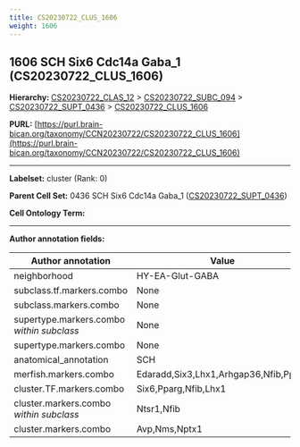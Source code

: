 ```yaml
---
title: CS20230722_CLUS_1606
weight: 1606
---
```

## 1606 SCH Six6 Cdc14a Gaba_1 (CS20230722_CLUS_1606)
<b>Hierarchy: </b>
[CS20230722_CLAS_12](../CS20230722_CLAS_12) >
[CS20230722_SUBC_094](../CS20230722_SUBC_094) >
[CS20230722_SUPT_0436](../CS20230722_SUPT_0436) >
[CS20230722_CLUS_1606](../CS20230722_CLUS_1606)

**PURL:** [https://purl.brain-bican.org/taxonomy/CCN20230722/CS20230722_CLUS_1606](https://purl.brain-bican.org/taxonomy/CCN20230722/CS20230722_CLUS_1606)

---


**Labelset:** cluster (Rank: 0)

**Parent Cell Set:** 0436 SCH Six6 Cdc14a Gaba_1 ([CS20230722_SUPT_0436](../CS20230722_SUPT_0436))



**Cell Ontology Term:** 

[MARKER GENES.]: #


---

[TRANSFERRED ANNOTATIONS.]: #


[AUTHOR ANNOTATION FIELDS.]: #


**Author annotation fields:**

| Author annotation | Value |
|-------------------|-------|
|neighborhood|HY-EA-Glut-GABA|
|subclass.tf.markers.combo|None|
|subclass.markers.combo|None|
|supertype.markers.combo _within subclass_|None|
|supertype.markers.combo|None|
|anatomical_annotation|SCH|
|merfish.markers.combo|Edaradd,Six3,Lhx1,Arhgap36,Nfib,Pparg|
|cluster.TF.markers.combo|Six6,Pparg,Nfib,Lhx1|
|cluster.markers.combo _within subclass_|Ntsr1,Nfib|
|cluster.markers.combo|Avp,Nms,Nptx1|

